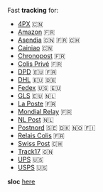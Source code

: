 Fast **tracking** for:
- [4PX](http://en.4px.com/) :cn:
- [Amazon](https://www.amazon.fr/) :fr:
- [Asendia](https://www.asendia.fr/) :cn: :fr: :switzerland:
- [Cainiao](https://global.cainiao.com/) :cn:
- [Chronopost](https://www.chronopost.fr/) :fr:
- [Colis Privé](https://www.colisprive.fr/) :fr:
- [DPD](https://www.dpd.com/) :eu: :fr:
- [DHL](https://www.dhl.com/) :eu: :de:
- [Fedex](https://www.fedex.com/) :us: :eu:
- [GLS](https://gls-group.eu/) :eu: :netherlands:
- [La Poste](https://www.laposte.fr/) :fr:
- [Mondial Relay](https://www.mondialrelay.fr/) :fr:
- [NL Post](https://postnl.post/) :netherlands:
- [Postnord](https://postnord.se/) :sweden: :denmark: :norway: :finland:
- [Relais Colis](https://www.relaiscolis.com/) :fr:
- [Swiss Post](https://www.post.ch/) :switzerland:
- [Track17](https://www.17track.net/) :cn:
- [UPS](https://www.ups.com/) :us:
- [USPS](https://www.usps.com/) :us:


**sloc** [here](https://api.codetabs.com/v1/loc/?github=sebdelsol/suivi)
